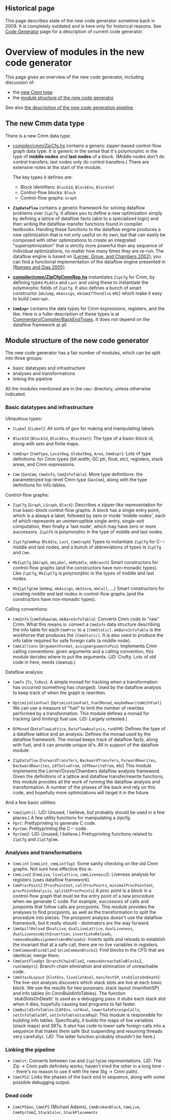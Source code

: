 ## Historical page


This page describes state of the new code generator sometime back in 2008. It is completely outdated and is here only for historical reasons. See [Code Generator](commentary/compiler/code-gen) page for a description of current code generator.

# Overview of modules in the new code generator


This page gives an overview of the new code generator, including discussion of:

- the [new Cmm type](commentary/compiler/new-code-gen-modules#the-new-cmm-data-type)
- the [module structure of the new code generator](commentary/compiler/new-code-gen-modules#module-structure-of-the-new-code-generator)


See also [the description of the new code generation pipeline](commentary/compiler/new-code-gen-pipeline).

## The new Cmm data type


There is a new Cmm data type:

- [compiler/cmm/ZipCfg.hs](/trac/ghc/browser/ghc/compiler/cmm/ZipCfg.hs) contains a generic zipper-based control-flow graph data type.  It is generic in the sense that it's polymorphic in the type of **middle nodes** and **last nodes** of a block.  (Middle nodes don't do control transfers; last nodes only do control transfers.)  There are extensive notes at the start of the module.

  The key types it defines are:

  - Block identifiers: `BlockId`, `BlockEnv`, `BlockSet`
  - Control-flow blocks: `Block`
  - Control-flow graphs: `Graph`
- **`ZipDataFlow`** contains a generic framework for solving dataflow problems over `ZipCfg`. It allows you to define a new optimization simply by defining a lattice of dataflow facts (akin to a specialized logic) and then writing the dataflow-transfer functions found in compiler textbooks. Handing these functions to the dataflow engine produces a new optimization that is not only useful on its own, but that can easily be composed with other optimizations to create an integrated "superoptimization" that is strictly more powerful than any sequence of individual optimizations, no matter how many times they are re-run.  The dataflow engine is based on [(Lerner, Grove, and Chambers 2002)](http://citeseer.ist.psu.edu/old/lerner01composing.html); you can find a functional implementation of the dataflow engine presented in [(Ramsey and Dias 2005)](http://www.cs.tufts.edu/~nr/pubs/zipcfg-abstract.html).
- **[compiler/cmm/ZipCfgCmmRep.hs](/trac/ghc/browser/ghc/compiler/cmm/ZipCfgCmmRep.hs)** instantiates `ZipCfg` for Cmm, by defining types `Middle` and `Last` and using these to instantiate the polymorphic fields of `ZipCfg`.  It also defines a bunch of smart constructor (`mkJump`, `mkAssign`, `mkCmmIfThenElse` etc) which make it easy to build `CmmGraph`.
- **`CmmExpr`** contains the data types for Cmm expressions, registers, and the like. Here is a fuller description of these types is at [Commentary/Compiler/BackEndTypes](commentary/compiler/back-end-types). It does not depend on the dataflow framework at all.  

## Module structure of the new code generator


The new code generator has a fair number of modules, which can be split into three groups:

- basic datatypes and infrastructure
- analyses and transformations
- linking the pipeline


All the modules mentioned are in the `cmm/` directory, unless otherwise indicated.

### Basic datatypes and infrastructure


Ubiquitous types:

- `CLabel` (`CLabel`): All sorts of goo for making and manipulating labels.

- `BlockId` (`BlockId`, `BlockEnv`, `BlockSet`):
  The type of a basic-block id, along with sets and finite maps.

- `CmmExpr` (`CmmType`, `LocalReg`, `GlobalReg`, `Area`, `CmmExpr`):
  Lots of type definitions: for Cmm types (bit width, GC ptr, float, etc),
  registers, stack areas, and Cmm expressions.

- `Cmm` (`GenCmm`, `CmmInfo`, `CmmInfoTable`):
  More type definitions: the parameterized top-level Cmm type (`GenCmm`),
  along with the type definitions for info tables.


Control-flow graphs:

- `ZipCfg` (`Graph`, `LGraph`, `Block`):
  Describes a zipper-like representation for true basic-block
  control-flow graphs.  A block has a single entry point,
  which is a always a label, followed by zero or mode 'middle
  nodes', each of which represents an uninterruptible
  single-entry, single-exit computation, then finally a 'last
  node', which may have zero or more successors.
  `ZipCFG` is polymorphic in the type of middle and last nodes.
- `ZipCfgCmmRep` (`Middle`, `Last`, `CmmGraph`)
  Types to instantiate `ZipCfg` for C--: middle and last nodes,
  and a bunch of abbreviations of types in `ZipCfg` and `Cmm`.

- `MkZipCfg` (`AGraph`, `mkLabel`, `mkMiddle`, `mkBranch`)
  Smart constructors for control-flow graphs (and the constructors have
  non-monadic types).
  Like `ZipCfg`, `MkZipCfg` is polymorphic in the types of middle and last nodes.
- `MkZipCfgCmm` (`mkNop`, `mkAssign`, `mkStore`, `mkCall`, ...)
  Smart constructors for creating middle and last nodes in
  control-flow graphs (and the constructors have non-monadic types).


Calling conventions:

- `CmmInfo` (`cmmToRawCmm`, `mkBareInfoTable`):
  Converts Cmm code to "raw" Cmm.  What this means is: convert a `CmmInfo` data structure describing the info table for each `CmmProc` to a `[CmmStatic]`. 
  `mkBareInfoTable` is the workhorse that produces the `[CmmStatic]`.  It is also used to produce the info table required for safe foreign calls (a middle node).
- `CmmCallConv` (`ArgumentFormat`, `assignArgumentsPos`):
  Implements Cmm calling conventions: given arguments and a calling convention,
  this module decides where to put the arguments.
  (JD: Crufty. Lots of old code in here, needs cleanup.)


Dataflow analysis:

- `CmmTx` (`Tx`, `TxRes`):
  A simple monad for tracking when a transformation has
  occurred (something has changed).
  Used by the dataflow analysis to keep track of when the graph is rewritten.

- `OptimizationFuel` (`OptimizationFuel`, `FuelMonad`, `maybeRewriteWithFuel`)
  We can use a measure of "fuel" to limit the number of rewrites performed
  by a transformation. This module defines a monad for tracking (and limiting)
  fuel use.
  (JD: Largely untested.)

- `DFMonad` (`DataflowLattice`, `DataflowAnalysis`, `runDFM`):
  Defines the type of a dataflow lattice and an analysis.
  Defines the monad used by the dataflow framework.
  The monad keeps track of dataflow facts, along with fuel,
  and it can provide unique id's.
  All in support of the dataflow module.

- `ZipDataflow` (`ForwardTransfers`, `BackwardTransfers`, `ForwardRewrites`, `BackwardRewrites`,
  `zdfSolveFrom`, `zdfRewriteFrom`, etc)
  This module implements the Lerner/Grove/Chambers dataflow analysis frameword.
  Given the definitions of a lattice and dataflow transfer/rewrite functions,
  this module provides all the work of running the dataflow analysis and transformation.
  A number of the phases of the back end rely on this code,
  and hopefully more optimizations will target it in the future.


And a few basic utilities:

- `CmmZipUtil`: (JD: Unused, I believe, but probably should be used in a few places.)
  A few utility functions for manipulating a zipcfg.
- `PprC`:   Prettyprinting to generate C code.
- `PprCmm`: Prettyprinting the C-- code.
- `PprCmmZ`: (JD: Unused, I believe.)
  Prettyprinting functions related to `ZipCfg` and `ZipCfgCmm`.

### Analyses and transformations

- `CmmLint` (`cmmLint`, `cmmLintTop`):
  Some sanity checking on the old Cmm graphs.
  Not sure how effective this is.
- `CmmLiveZ` (`CmmLive`, `livelattice`, `cmmLivenessZ`):
  Liveness analysis for registers (uses dataflow framework).
- `CmmProcPointZ` (`ProcPointSet`, `callProcPoints`, `minimalProcPointSet`,
  `procPointAnalysis`, `splitAtProcPoints`)
  A proc point is a block in a control-flow graph that must be the
  entry point of a new procedure when we generate C code.
  For example, successors of calls and joinpoints that follow calls
  are procpoints.
  This module provides the analyses to find procpoints, as well as
  the transformation to split the procedure into pieces.
  The procpoint analysis doesn't use the dataflow framework,
  but it really should - dominators are the way forward.
- `CmmSpillReload` (`DualLive`, `dualLiveLattice`, `dualLiveness`,
  `dualLivenessWithInsertion`, `insertLateReloads`,
  `removeDeadAssignmentsAndReloads`):
  Inserts spills and reloads to establish the invariant that
  at a safe call, there are no live variables in registers.
- `CmmCommonBlockElimZ` (`elimCommonBlocks`):
  Find blocks in the CFG that are identical; merge them.
- `CmmContFlowOpt` (`branchChainElimZ`, `removeUnreachableBlocksZ`,
  `runCmmOpts`):
  Branch-chain elimination and elimination of unreachable code.
- `CmmStackLayout` (`SlotEnv`, `liveSlotAnal`, `manifestSP`, `stubSlotsOnDeath`):
  The live-slot analysis discovers which stack slots are live
  at each basic block.
  We use the results for two purposes:
  stack layout (manifestSP) and info tables (in CmmBuildInfoTables).
  The function \`stubSlotsOnDeath' is used as a debugging pass:
  it stubs each stack slot when it dies, hopefully causing bad
  programs to fail faster.
- `CmmBuildInfoTables` (`CAFEnv`, `cafAnal`, `lowerSafeForeignCalls`,
  `setInfoTableSRT`, `setInfoTableStackMap`):
  This module is responsible for building info tables.
  Specifically, it builds the maps of live variables (stack maps)
  and SRTs.
  It also has code to lower safe foreign calls into a sequence
  that makes them safe (but suspending and resuming threads very carefully).
  (JD: The latter function probably shouldn't be here.)

### Linking the pipeline

- `CmmCvt`: Converts between `Cmm` and `ZipCfgCmm` representations.
  (JD: The Zip -\> Cmm path definitely works; haven't tried the
  other in a long time -- there's no reason to use it with
  the new Stg -\> Cmm path).
- `CmmCPSZ`: Links the phases of the back end in sequence, along with
  some possible debugging output.

### Dead code

- `CmmCPSGen`, `CmmCPS` (Michael Adams), `CmmBrokenBlock`, `CmmLive`, `CmmPprCmmZ`, `StackColor`, `StackPlacements`